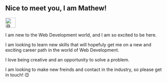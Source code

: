 ## Nice to meet you, I am Mathew!  <picture> <source srcset="https://fonts.gstatic.com/s/e/notoemoji/latest/1f604/512.webp" type="image/webp">
  <img src="https://fonts.gstatic.com/s/e/notoemoji/latest/1f604/512.gif" alt="😄" width="32" height="32">
</picture> 

I am new to the Web Development world, and I am so excited to be here. 

I am looking to learn new skills that will hopefuly get me on a new and exciting career path in the world of Web Development. 

I love being creative and an opportunity to solve a problem.

I am looking to make new freinds and contact in the industry, so please get in touch! 😊

<!--
**Mathew-Ritchie/Mathew-Ritchie** is a ✨ _special_ ✨ repository because its `README.md` (this file) appears on your GitHub profile.

Here are some ideas to get you started:

- 🔭 I’m currently working on ...
- 🌱 I’m currently learning ...
- 👯 I’m looking to collaborate on ...
- 🤔 I’m looking for help with ...
- 💬 Ask me about ...
- 📫 How to reach me: ...
- 😄 Pronouns: ...
- ⚡ Fun fact: ...
-->
